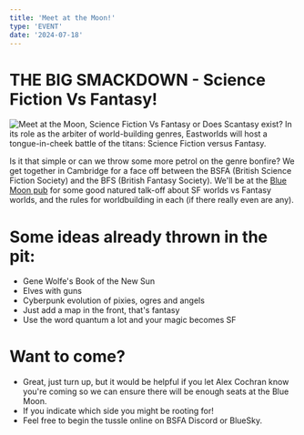 ```yaml
---
title: 'Meet at the Moon!'
type: 'EVENT'
date: '2024-07-18'
---
```

# THE BIG SMACKDOWN - Science Fiction Vs Fantasy!

![Meet at the Moon, Science Fiction Vs Fantasy or Does Scantasy exist?](/images/meetatthemoon2.jpg)
In its role as the arbiter of world-building genres, Eastworlds will host a tongue-in-cheek battle of the titans: Science
Fiction versus Fantasy. 

Is it that simple or can we throw some more petrol on the genre bonfire? We get together in Cambridge for a face off between the BSFA (British Science Fiction Society) and the BFS (British Fantasy Society). We'll be at the [Blue Moon pub](https://cambridge.pub/blue-moon/) for some good natured talk-off about SF worlds vs Fantasy worlds, and the rules for worldbuilding in each (if there really even are any). 

# Some ideas already thrown in the pit:
- Gene Wolfe's Book of the New Sun
- Elves with guns
- Cyberpunk evolution of pixies, ogres and angels
- Just add a map in the front, that's fantasy
- Use the word quantum a lot and your magic becomes SF

# Want to come?
- Great, just turn up, but it would be helpful if you let <Link target="_insta" href="https://linktr.ee/alexcochranwriter">Alex Cochran</Link> know you're coming so we can ensure there will be enough seats at the Blue Moon.
- If you indicate which side you might be rooting for!
- Feel free to begin the tussle online on BSFA Discord or BlueSky.